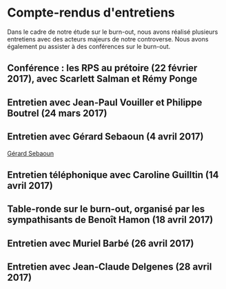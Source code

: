 # Compte-rendus d'entretiens 

Dans le cadre de notre étude sur le burn-out, nous avons réalisé plusieurs entretiens avec des acteurs majeurs de notre controverse. Nous avons également pu assister à des conférences sur le burn-out. 

## Conférence : les RPS au prétoire (22 février 2017), avec Scarlett Salman et Rémy Ponge  

## Entretien avec Jean-Paul Vouiller et Philippe Boutrel (24 mars 2017)

## Entretien avec Gérard Sebaoun (4 avril 2017) 

 <A HREF="GerardSebaoun.pdf" target="_blank">Gérard Sebaoun</A> 

## Entretien téléphonique avec Caroline Guilltin (14 avril 2017) 

## Table-ronde sur le burn-out, organisé par les sympathisants de Benoît Hamon (18 avril 2017) 

## Entretien avec Muriel Barbé (26 avril 2017) 

## Entretien avec Jean-Claude Delgenes (28 avril 2017) 
